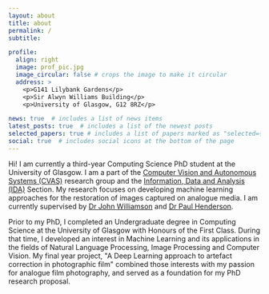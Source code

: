```yaml
---
layout: about
title: about
permalink: /
subtitle: 

profile:
  align: right
  image: prof_pic.jpg
  image_circular: false # crops the image to make it circular
  address: >
    <p>G141 Lilybank Gardens</p>
    <p>Sir Alwyn Williams Building</p>
    <p>University of Glasgow, G12 8RZ</p>

news: true  # includes a list of news items
latest_posts: true  # includes a list of the newest posts
selected_papers: true # includes a list of papers marked as "selected={true}"
social: true  # includes social icons at the bottom of the page
---
```


Hi! I am currently a third-year Computing Science PhD student at the University of Glasgow. I am a part of the [Computer Vision and Autonomous Systems (CVAS)](https://www.gla.ac.uk/schools/computing/research/researchsections/ida-section/computervisionandautonomoussystems/) research group and the [Information, Data and Analysis (IDA)](https://www.gla.ac.uk/schools/computing/research/researchsections/ida-section/) Section. My research focuses on developing machine learning approaches for the restoration of images captured on analogue media. I am currently supervised by [Dr John Williamson](http://johnhw.com/) and [Dr Paul Henderson](http://www.pmh47.net/).  

Prior to my PhD, I completed an Undergraduate degree in Computing Science at the University of Glasgow with Honours of the First Class. During that time, I developed an interest in Machine Learning and its applications in the fields of Natural Language Processing, Image Processing and Computer Vision. My final year project, "A Deep Learning approach to artefact correction in photographic film" combined those interests with my passion for analogue film photography, and served as a foundation for my PhD research proposal. 


